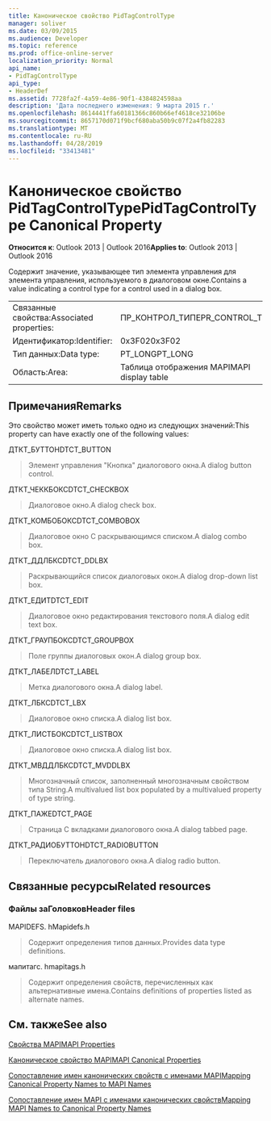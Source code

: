 ```yaml
---
title: Каноническое свойство PidTagControlType
manager: soliver
ms.date: 03/09/2015
ms.audience: Developer
ms.topic: reference
ms.prod: office-online-server
localization_priority: Normal
api_name:
- PidTagControlType
api_type:
- HeaderDef
ms.assetid: 7728fa2f-4a59-4e86-90f1-4384824598aa
description: 'Дата последнего изменения: 9 марта 2015 г.'
ms.openlocfilehash: 8614441ffa60181366c860b66ef4618ce32106be
ms.sourcegitcommit: 8657170d071f9bcf680aba50b9c07f2a4fb82283
ms.translationtype: MT
ms.contentlocale: ru-RU
ms.lasthandoff: 04/28/2019
ms.locfileid: "33413481"
---
```

# <a name="pidtagcontroltype-canonical-property"></a><span data-ttu-id="20b73-103">Каноническое свойство PidTagControlType</span><span class="sxs-lookup"><span data-stu-id="20b73-103">PidTagControlType Canonical Property</span></span>

  
  
<span data-ttu-id="20b73-104">**Относится к**: Outlook 2013 | Outlook 2016</span><span class="sxs-lookup"><span data-stu-id="20b73-104">**Applies to**: Outlook 2013 | Outlook 2016</span></span> 
  
<span data-ttu-id="20b73-105">Содержит значение, указывающее тип элемента управления для элемента управления, используемого в диалоговом окне.</span><span class="sxs-lookup"><span data-stu-id="20b73-105">Contains a value indicating a control type for a control used in a dialog box.</span></span> 
  
|||
|:-----|:-----|
|<span data-ttu-id="20b73-106">Связанные свойства:</span><span class="sxs-lookup"><span data-stu-id="20b73-106">Associated properties:</span></span>  <br/> |<span data-ttu-id="20b73-107">ПР_КОНТРОЛ_ТИПЕ</span><span class="sxs-lookup"><span data-stu-id="20b73-107">PR_CONTROL_TYPE</span></span>  <br/> |
|<span data-ttu-id="20b73-108">Идентификатор:</span><span class="sxs-lookup"><span data-stu-id="20b73-108">Identifier:</span></span>  <br/> |<span data-ttu-id="20b73-109">0x3F02</span><span class="sxs-lookup"><span data-stu-id="20b73-109">0x3F02</span></span>  <br/> |
|<span data-ttu-id="20b73-110">Тип данных:</span><span class="sxs-lookup"><span data-stu-id="20b73-110">Data type:</span></span>  <br/> |<span data-ttu-id="20b73-111">PT_LONG</span><span class="sxs-lookup"><span data-stu-id="20b73-111">PT_LONG</span></span>  <br/> |
|<span data-ttu-id="20b73-112">Область:</span><span class="sxs-lookup"><span data-stu-id="20b73-112">Area:</span></span>  <br/> |<span data-ttu-id="20b73-113">Таблица отображения MAPI</span><span class="sxs-lookup"><span data-stu-id="20b73-113">MAPI display table</span></span>  <br/> |
   
## <a name="remarks"></a><span data-ttu-id="20b73-114">Примечания</span><span class="sxs-lookup"><span data-stu-id="20b73-114">Remarks</span></span>

<span data-ttu-id="20b73-115">Это свойство может иметь только одно из следующих значений:</span><span class="sxs-lookup"><span data-stu-id="20b73-115">This property can have exactly one of the following values:</span></span>
  
<span data-ttu-id="20b73-116">ДТКТ_БУТТОН</span><span class="sxs-lookup"><span data-stu-id="20b73-116">DTCT_BUTTON</span></span> 
  
> <span data-ttu-id="20b73-117">Элемент управления "Кнопка" диалогового окна.</span><span class="sxs-lookup"><span data-stu-id="20b73-117">A dialog button control.</span></span>
    
<span data-ttu-id="20b73-118">ДТКТ_ЧЕККБОКС</span><span class="sxs-lookup"><span data-stu-id="20b73-118">DTCT_CHECKBOX</span></span> 
  
> <span data-ttu-id="20b73-119">Диалоговое окно.</span><span class="sxs-lookup"><span data-stu-id="20b73-119">A dialog check box.</span></span>
    
<span data-ttu-id="20b73-120">ДТКТ_КОМБОБОКС</span><span class="sxs-lookup"><span data-stu-id="20b73-120">DTCT_COMBOBOX</span></span> 
  
> <span data-ttu-id="20b73-121">Диалоговое окно С раскрывающимся списком.</span><span class="sxs-lookup"><span data-stu-id="20b73-121">A dialog combo box.</span></span>
    
<span data-ttu-id="20b73-122">ДТКТ_ДДЛБКС</span><span class="sxs-lookup"><span data-stu-id="20b73-122">DTCT_DDLBX</span></span> 
  
> <span data-ttu-id="20b73-123">Раскрывающийся список диалоговых окон.</span><span class="sxs-lookup"><span data-stu-id="20b73-123">A dialog drop-down list box.</span></span>
    
<span data-ttu-id="20b73-124">ДТКТ_ЕДИТ</span><span class="sxs-lookup"><span data-stu-id="20b73-124">DTCT_EDIT</span></span> 
  
> <span data-ttu-id="20b73-125">Диалоговое окно редактирования текстового поля.</span><span class="sxs-lookup"><span data-stu-id="20b73-125">A dialog edit text box.</span></span>
    
<span data-ttu-id="20b73-126">ДТКТ_ГРАУПБОКС</span><span class="sxs-lookup"><span data-stu-id="20b73-126">DTCT_GROUPBOX</span></span> 
  
> <span data-ttu-id="20b73-127">Поле группы диалоговых окон.</span><span class="sxs-lookup"><span data-stu-id="20b73-127">A dialog group box.</span></span>
    
<span data-ttu-id="20b73-128">ДТКТ_ЛАБЕЛ</span><span class="sxs-lookup"><span data-stu-id="20b73-128">DTCT_LABEL</span></span> 
  
> <span data-ttu-id="20b73-129">Метка диалогового окна.</span><span class="sxs-lookup"><span data-stu-id="20b73-129">A dialog label.</span></span>
    
<span data-ttu-id="20b73-130">ДТКТ_ЛБКС</span><span class="sxs-lookup"><span data-stu-id="20b73-130">DTCT_LBX</span></span> 
  
> <span data-ttu-id="20b73-131">Диалоговое окно списка.</span><span class="sxs-lookup"><span data-stu-id="20b73-131">A dialog list box.</span></span>
    
<span data-ttu-id="20b73-132">ДТКТ_ЛИСТБОКС</span><span class="sxs-lookup"><span data-stu-id="20b73-132">DTCT_LISTBOX</span></span> 
  
> <span data-ttu-id="20b73-133">Диалоговое окно списка.</span><span class="sxs-lookup"><span data-stu-id="20b73-133">A dialog list box.</span></span>
    
<span data-ttu-id="20b73-134">ДТКТ_МВДДЛБКС</span><span class="sxs-lookup"><span data-stu-id="20b73-134">DTCT_MVDDLBX</span></span> 
  
> <span data-ttu-id="20b73-135">Многозначный список, заполненный многозначным свойством типа String.</span><span class="sxs-lookup"><span data-stu-id="20b73-135">A multivalued list box populated by a multivalued property of type string.</span></span>
    
<span data-ttu-id="20b73-136">ДТКТ_ПАЖЕ</span><span class="sxs-lookup"><span data-stu-id="20b73-136">DTCT_PAGE</span></span> 
  
> <span data-ttu-id="20b73-137">Страница С вкладками диалогового окна.</span><span class="sxs-lookup"><span data-stu-id="20b73-137">A dialog tabbed page.</span></span>
    
<span data-ttu-id="20b73-138">ДТКТ_РАДИОБУТТОН</span><span class="sxs-lookup"><span data-stu-id="20b73-138">DTCT_RADIOBUTTON</span></span> 
  
> <span data-ttu-id="20b73-139">Переключатель диалогового окна.</span><span class="sxs-lookup"><span data-stu-id="20b73-139">A dialog radio button.</span></span>
    
## <a name="related-resources"></a><span data-ttu-id="20b73-140">Связанные ресурсы</span><span class="sxs-lookup"><span data-stu-id="20b73-140">Related resources</span></span>

### <a name="header-files"></a><span data-ttu-id="20b73-141">Файлы заГоловков</span><span class="sxs-lookup"><span data-stu-id="20b73-141">Header files</span></span>

<span data-ttu-id="20b73-142">MAPIDEFS. h</span><span class="sxs-lookup"><span data-stu-id="20b73-142">Mapidefs.h</span></span>
  
> <span data-ttu-id="20b73-143">Содержит определения типов данных.</span><span class="sxs-lookup"><span data-stu-id="20b73-143">Provides data type definitions.</span></span>
    
<span data-ttu-id="20b73-144">мапитагс. h</span><span class="sxs-lookup"><span data-stu-id="20b73-144">mapitags.h</span></span>
  
> <span data-ttu-id="20b73-145">Содержит определения свойств, перечисленных как альтернативные имена.</span><span class="sxs-lookup"><span data-stu-id="20b73-145">Contains definitions of properties listed as alternate names.</span></span>
    
## <a name="see-also"></a><span data-ttu-id="20b73-146">См. также</span><span class="sxs-lookup"><span data-stu-id="20b73-146">See also</span></span>



[<span data-ttu-id="20b73-147">Свойства MAPI</span><span class="sxs-lookup"><span data-stu-id="20b73-147">MAPI Properties</span></span>](mapi-properties.md)
  
[<span data-ttu-id="20b73-148">Каноническое свойство MAPI</span><span class="sxs-lookup"><span data-stu-id="20b73-148">MAPI Canonical Properties</span></span>](mapi-canonical-properties.md)
  
[<span data-ttu-id="20b73-149">Сопоставление имен канонических свойств с именами MAPI</span><span class="sxs-lookup"><span data-stu-id="20b73-149">Mapping Canonical Property Names to MAPI Names</span></span>](mapping-canonical-property-names-to-mapi-names.md)
  
[<span data-ttu-id="20b73-150">Сопоставление имен MAPI с именами канонических свойств</span><span class="sxs-lookup"><span data-stu-id="20b73-150">Mapping MAPI Names to Canonical Property Names</span></span>](mapping-mapi-names-to-canonical-property-names.md)

